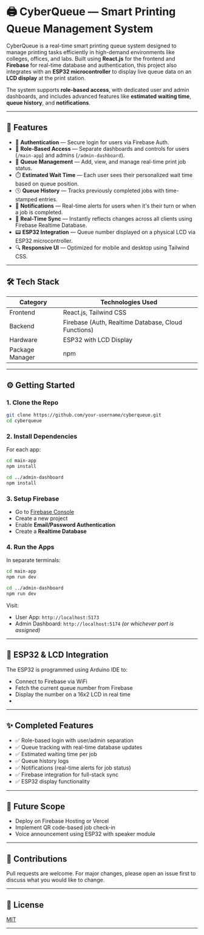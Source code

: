 # 🖨️ CyberQueue — Smart Printing Queue Management System

CyberQueue is a real-time smart printing queue system designed to manage printing tasks efficiently in high-demand environments like colleges, offices, and labs. Built using **React.js** for the frontend and **Firebase** for real-time database and authentication, this project also integrates with an **ESP32 microcontroller** to display live queue data on an **LCD display** at the print station.

The system supports **role-based access**, with dedicated user and admin dashboards, and includes advanced features like **estimated waiting time**, **queue history**, and **notifications**.

---

## 🚀 Features

- 🔐 **Authentication** — Secure login for users via Firebase Auth.
- 👥 **Role-Based Access** — Separate dashboards and controls for users (`/main-app`) and admins (`/admin-dashboard`).
- 🧾 **Queue Management** — Add, view, and manage real-time print job status.
- ⏱️ **Estimated Wait Time** — Each user sees their personalized wait time based on queue position.
- 🕓 **Queue History** — Tracks previously completed jobs with time-stamped entries.
- 🔔 **Notifications** — Real-time alerts for users when it's their turn or when a job is completed.
- 🔄 **Real-Time Sync** — Instantly reflects changes across all clients using Firebase Realtime Database.
- 📟 **ESP32 Integration** — Queue number displayed on a physical LCD via ESP32 microcontroller.
- 🔍 **Responsive UI** — Optimized for mobile and desktop using Tailwind CSS.

---

## 🛠️ Tech Stack

| Category       | Technologies Used |
|----------------|-------------------|
| Frontend       | React.js, Tailwind CSS |
| Backend        | Firebase (Auth, Realtime Database, Cloud Functions) |
| Hardware       | ESP32 with LCD Display |
| Package Manager| npm               |

---

## ⚙️ Getting Started

### 1. Clone the Repo

```bash
git clone https://github.com/your-username/cyberqueue.git
cd cyberqueue
````

### 2. Install Dependencies

For each app:

```bash
cd main-app
npm install

cd ../admin-dashboard
npm install
```

### 3. Setup Firebase

* Go to [Firebase Console](https://console.firebase.google.com/)
* Create a new project
* Enable **Email/Password Authentication**
* Create a **Realtime Database**

### 4. Run the Apps

In separate terminals:

```bash
cd main-app
npm run dev

cd ../admin-dashboard
npm run dev
```

Visit:

* User App: `http://localhost:5173`
* Admin Dashboard: `http://localhost:5174` *(or whichever port is assigned)*

---

## 📡 ESP32 & LCD Integration

The ESP32 is programmed using Arduino IDE to:

* Connect to Firebase via WiFi
* Fetch the current queue number from Firebase
* Display the number on a 16x2 LCD in real time
* 
---

## ✨ Completed Features

* ✅ Role-based login with user/admin separation
* ✅ Queue tracking with real-time database updates
* ✅ Estimated waiting time per job
* ✅ Queue history logs
* ✅ Notifications (real-time alerts for job status)
* ✅ Firebase integration for full-stack sync
* ✅ ESP32 display functionality

---

## 📌 Future Scope

* Deploy on Firebase Hosting or Vercel
* Implement QR code-based job check-in
* Voice announcement using ESP32 with speaker module

---

## 🤝 Contributions

Pull requests are welcome. For major changes, please open an issue first to discuss what you would like to change.

---

## 📜 License

[MIT](https://choosealicense.com/licenses/mit/)

---
